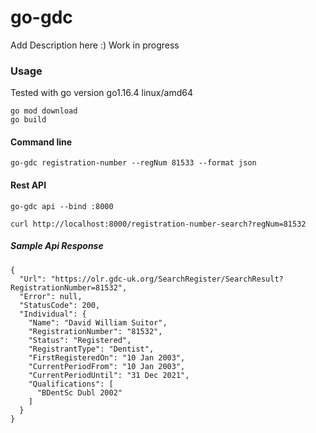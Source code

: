 # go-gdc

Add Description here :)
Work in progress

### Usage

Tested with go version go1.16.4 linux/amd64

```
go mod download
go build
```

#### Command line

```
go-gdc registration-number --regNum 81533 --format json
```

#### Rest API

```
go-gdc api --bind :8000
```

```
curl http://localhost:8000/registration-number-search?regNum=81532
```

##### Sample Api Response

```
{
  "Url": "https://olr.gdc-uk.org/SearchRegister/SearchResult?RegistrationNumber=81532",
  "Error": null,
  "StatusCode": 200,
  "Individual": {
    "Name": "David William Suitor",
    "RegistrationNumber": "81532",
    "Status": "Registered",
    "RegistrantType": "Dentist",
    "FirstRegisteredOn": "10 Jan 2003",
    "CurrentPeriodFrom": "10 Jan 2003",
    "CurrentPeriodUntil": "31 Dec 2021",
    "Qualifications": [
      "BDentSc Dubl 2002"
    ]
  }
}
```






